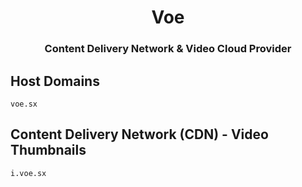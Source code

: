 <h1 align="center">Voe</h1>

<h3 align="center">Content Delivery Network & Video Cloud Provider</h3>

## Host Domains

```
voe.sx
```

## Content Delivery Network (CDN) - Video Thumbnails

```
i.voe.sx
```
